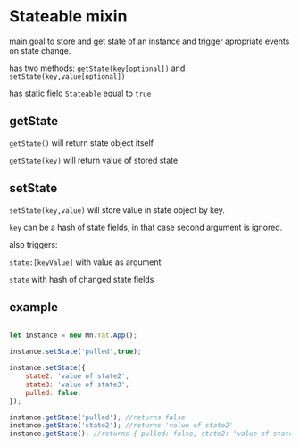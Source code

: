 # Stateable mixin
main goal to store and get state of an instance and trigger apropriate events on state change.

has two methods: `getState(key[optional])` and `setState(key,value[optional])`

has static field `Stateable` equal to `true`

## getState
`getState()` will return state object itself

`getState(key)` will return value of stored state

## setState
`setState(key,value)` will store value in state object by key.

`key` can be a hash of state fields, in that case second argument is ignored.

also triggers: 

`state:[keyValue]` with value as argument

`state` with hash of changed state fields

## example

```js

let instance = new Mn.Yat.App();

instance.setState('pulled',true);

instance.setState({
	state2: 'value of state2',
	state3: 'value of state3',
	pulled: false,
});

instance.getState('pulled'); //returns false
instance.getState('state2'); //returns 'value of state2'
instance.getState(); //returns { pulled: false, state2: 'value of state2', state3: 'value of state3' }

```
